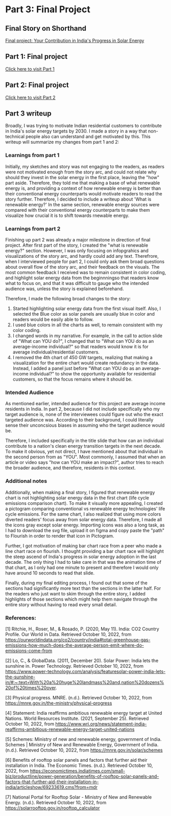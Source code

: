 # Part 3: Final Project

## Final Story on Shorthand

[Final project: Your Contribution in India's Progress in Solar Energy](https://carnegiemellon.shorthandstories.com/India-s-solar-energy-progress/index.html)

## Part 1: Final project
[Click here to visit Part 1](part1finalproject.md)

## Part 2: Final project
[Click here to visit Part 2](part2finalproject.md)

## Part 3 writeup

Broadly, I was trying to motivate Indian residential customers to contribute in India's solar energy targets by 2030. I made a story in a way that non-technical people also can understand and get motivated by this. This writeup will summarize my changes from part 1 and 2:

### Learnings from part 1

Initially, my sketches and story was not engaging to the readers, as readers were not motivated enough from the story arc, and could not relate why should they invest in the solar energy in the first place, leaving the "how" part aside. Therefore, they told me that making a base of what renewable energy is, and providing a context of how renewable energy is better than their conventional energy counterparts would motivate readers to read the story further. Therefore, I decided to include a writeup about 'What is renewable energy?' In the same section, renewable energy sources were compared with their conventional energy counterparts to make them visualize how crucial it is to shift towards rnewable energy.

### Learnings from part 2

Finishing up part 2 was already a major milestone in direction of final project. After first part of the story, I created the "what is renewable energy?" section. However, I was only focusing on infopgrahics and visualizations of the story arc, and hardly could add any text. Therefrore, when I interviewed people for part 2, I could only ask them broad questions about overall flow of the story arc, and their feedback on the visuals. The most common feedback I received was to remain consistent in color coding, and highlight solar energy data from the beginnningso that readers know what to focus on, and that it was difficult to gauge who the intended audience was, unless the story is explained beforehand.

Therefore, I made the following broad changes to the story:

1. Started highlighting solar energy data from the first visual itself. Also, I selected the Blue color as solar panels are usually blue in color and readers would be easily able to follow.
2. I used blue colors in all the charts as well, to remain consistent with my color coding. 
3. I changed words in my narrative. For example, in the call to action slide of "What can YOU do?", I changed that to "What can YOU do as an average-income individual?" so that readers would know it is for average individual/residential customers. 
4. I removed the 4th chart of 450 GW targets, realizing that making a visualization for the entire chart would create redundancy in the data. Instead, I added a panel just before "What can YOU do as an average-income individual?" to show the opportunity available for residential customers, so that the focus remains where it should be.


### Intended Audience

As mentioned earlier, intended audience for this project are average income residents in India. In part 2, because I did not include specifically who my target audience is, none of the interviewees could figure out who the exact targeted audience was. According to their background, I could literally sense their unconcsious biases in assuming who the target audience would be. 

Therefore, I included specifically in the title slide that how can an individual contribute to a nation's clean energy transition targets in the next decade. To make it obvious, yet not direct, I have mentioned about that individual in the second person from as "YOU". Most commonly, I assumed that when an article or video says "how can YOU make an impact?", author tries to reach the broader audience, and therefore, residents in this context.


### Additional notes

Additionally, when making a final story, I figured that renewable energy chart is not highlighting solar energy data in the first chart (life cycle emissions comparison chart). To make it visually more appealing, I created a pictogram comparing conventional vs renewable energy technologies' life cycle emissions. For the same chart, I also realized that using more colors diverted readers' focus away from solar energy data. Therefore, I made all the icons gray except solar energy. Importing icons was also a long task, as I had to download the svg file, upload it on figma and copy paste the "path" to Flourish in order to render that icon in Pictogram.

Further, I got motivation of making bar chart race from a peer who made a line chart race on flourish. I thought providing a bar chart race will highlight the steep ascend of India's progress in solar energy adoption in the last decade. The only thing I had to take care in that was the animation time of that chart, as I only had one minute to present and therefore I would only have around 10 seconds to read that slide.

Finally, during my final editing process, I found out that some of the sections had significantly more text than the sections in the latter half. For the readers who just want to skim through the entire story, I added highlights of those sections which might help them navigate through the entire story without having to read every small detail.

### References:


[1] Ritchie, H., Roser, M., & Rosado, P. (2020, May 11). India: CO2 Country Profile. Our World in Data. Retrieved October 10, 2022, from https://ourworldindata.org/co2/country/india#total-greenhouse-gas-emissions-how-much-does-the-average-person-emit-where-do-emissions-come-from

[2] Lo, C., & GlobalData. (2011, December 20). Solar Power: India lets the sunshine in. Power Technology. Retrieved October 10, 2022, from https://www.power-technology.com/analysis/featuresolar-power-india-lets-the-sunshine-in/#:~:text=With%20a%20huge%20landmass%20and,nation%20dozens%20of%20times%20over.

[3] Physical progress. MNRE. (n.d.). Retrieved October 10, 2022, from https://mnre.gov.in/the-ministry/physical-progress

[4] Statement: India reaffirms ambitious renewable energy target at United Nations. World Resources Institute. (2021, September 25). Retrieved October 10, 2022, from https://www.wri.org/news/statement-india-reaffirms-ambitious-renewable-energy-target-united-nations

[5] Schemes: Ministry of new and renewable energy, government of India. Schemes | Ministry of New and Renewable Energy, Government of India. (n.d.). Retrieved October 10, 2022, from https://mnre.gov.in/solar/schemes

[6] Benefits of rooftop solar panels and factors that further aid their installation in India. The Economic Times. (n.d.). Retrieved October 10, 2022, from https://economictimes.indiatimes.com/small-biz/productline/power-generation/benefits-of-rooftop-solar-panels-and-factors-that-further-aid-their-installation-in-india/articleshow/69233619.cms?from=mdr

[7] National Portal for Rooftop Solar - Ministry of New and Renewable Energy. (n.d.). Retrieved October 10, 2022, from https://solarrooftop.gov.in/rooftop_calculator

